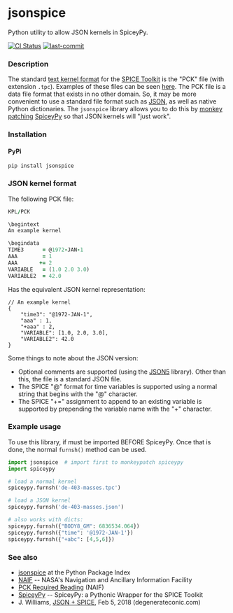 # jsonspice
Python utility to allow JSON kernels in SpiceyPy.

[![CI Status](https://github.com/jacobwilliams/jsonspice/actions/workflows/CI.yml/badge.svg)](https://github.com/jacobwilliams/jsonspice/actions)
[![last-commit](https://img.shields.io/github/last-commit/jacobwilliams/jsonspice)](https://github.com/jacobwilliams/jsonspice/commits/master)

### Description

The standard [text kernel format](https://naif.jpl.nasa.gov/pub/naif/toolkit_docs/C/req/pck.html) for the [SPICE Toolkit](https://naif.jpl.nasa.gov/naif/toolkit.html) is the "PCK" file (with extension `.tpc`). Examples of these files can be seen [here](https://naif.jpl.nasa.gov/pub/naif/generic_kernels/pck/).
The PCK file is a data file format that exists in no other domain. So, it may be more convenient to use a standard file format such as [JSON](https://www.json.org/json-en.html), as well as native Python dictionaries. The `jsonspice` library allows you to do this by [monkey patching](https://en.wikipedia.org/wiki/Monkey_patch#:~:text=In%20computer%20programming%2C%20monkey%20patching,altering%20the%20original%20source%20code.) [SpiceyPy](https://github.com/AndrewAnnex/SpiceyPy) so that JSON kernels will "just work".

### Installation

#### PyPi

```
pip install jsonspice
```

### JSON kernel format

The following PCK file:

```fortran
KPL/PCK

\begintext
An example kernel

\begindata
TIME3      = @1972-JAN-1
AAA        = 1
AAA       += 2
VARIABLE   = (1.0 2.0 3.0)
VARIABLE2  = 42.0
```

Has the equivalent JSON kernel representation:

```json5
// An example kernel
{
    "time3": "@1972-JAN-1",
    "aaa" : 1,
    "+aaa" : 2,
    "VARIABLE": [1.0, 2.0, 3.0],
    "VARIABLE2": 42.0
}
```

Some things to note about the JSON version:

* Optional comments are supported (using the [JSON5](https://github.com/dpranke/pyjson5) library). Other than this, the file is a standard JSON file.
* The SPICE "@" format for time variables is supported using a normal string that begins with the "@" character.
* The SPICE "+=" assignment to append to an existing variable is supported by prepending the variable name with the "+" character.

### Example usage

To use this library, if must be imported BEFORE SpiceyPy. Once that is done, the normal `furnsh()` method can be used.

```python
import jsonspice  # import first to monkeypatch spiceypy
import spiceypy

# load a normal kernel
spiceypy.furnsh('de-403-masses.tpc')

# load a JSON kernel
spiceypy.furnsh('de-403-masses.json')

# also works with dicts:
spiceypy.furnsh({"BODY8_GM": 6836534.064})
spiceypy.furnsh({"time": '@1972-JAN-1'})
spiceypy.furnsh({"+abc": [4,5,6]})
```

### See also

* [jsonspice](https://pypi.org/project/jsonspice/) at the Python Package Index
* [NAIF](https://naif.jpl.nasa.gov/naif/) -- NASA's Navigation and Ancillary Information Facility
* [PCK Required Reading](https://naif.jpl.nasa.gov/pub/naif/toolkit_docs/C/req/pck.html) (NAIF)
* [SpiceyPy](https://github.com/AndrewAnnex/SpiceyPy) -- SpiceyPy: a Pythonic Wrapper for the SPICE Toolkit
* J. Williams, [JSON + SPICE](https://degenerateconic.com/json-spice.html), Feb 5, 2018 (degenerateconic.com)